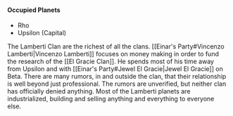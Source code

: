 #### Occupied Planets
- Rho
- Upsilon (Capital)

The Lamberti Clan are the richest of all the clans. [[Einar's Party#Vincenzo Lamberti|Vincenzo Lamberti]] focuses on money making in order to fund the research of the [[El Gracie Clan]]. He spends most of his time away from Upsilon and with [[Einar's Party#Jewel El Gracie|Jewel El Gracie]] on Beta. There are many rumors, in and outside the clan, that their relationship is well beyond just professional. The rumors are unverified, but neither clan has officially denied anything. Most of the Lamberti planets are industrialized, building and selling anything and everything to everyone else.